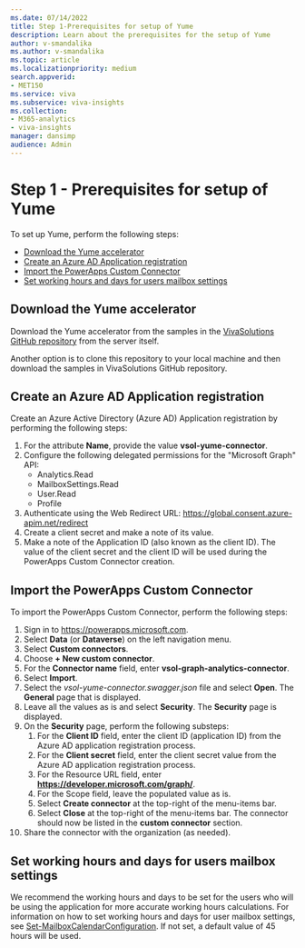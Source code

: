 ```yaml
---
ms.date: 07/14/2022
title: Step 1-Prerequisites for setup of Yume
description: Learn about the prerequisites for the setup of Yume
author: v-smandalika
ms.author: v-smandalika
ms.topic: article
ms.localizationpriority: medium 
search.appverid:
- MET150
ms.service: viva 
ms.subservice: viva-insights
ms.collection: 
- M365-analytics
- viva-insights
manager: dansimp
audience: Admin
---
```


# Step 1 - Prerequisites for setup of Yume

To set up Yume, perform the following steps:

- [Download the Yume accelerator](#download-the-yume-accelerator)
- [Create an Azure AD Application registration](#create-an-azure-ad-application-registration)
- [Import the PowerApps Custom Connector](#import-the-powerapps-custom-connector)
- [Set working hours and days for users mailbox settings](#set-working-hours-and-days-for-users-mailbox-settings)

## Download the Yume accelerator

Download the Yume accelerator from the samples in the [VivaSolutions GitHub repository](https://github.com/microsoft/VivaSolutions/tree/main/Sample%20Solutions) from the server itself.

Another option is to clone this repository to your local machine and then download the samples in VivaSolutions GitHub repository.

## Create an Azure AD Application registration

Create an Azure Active Directory (Azure AD) Application registration by performing the following steps:

1. For the attribute **Name**, provide the value **vsol-yume-connector**.
1. Configure the following delegated permissions for the "Microsoft Graph" API:
    - Analytics.Read
    - MailboxSettings.Read
    - User.Read
    - Profile
1. Authenticate using the Web Redirect URL: https://global.consent.azure-apim.net/redirect
1. Create a client secret and make a note of its value.
1. Make a note of the Application ID (also known as the client ID).
   The value of the client secret and the client ID will be used during the PowerApps Custom Connector creation.

## Import the PowerApps Custom Connector

To import the PowerApps Custom Connector, perform the following steps:
1. Sign in to https://powerapps.microsoft.com.
1. Select **Data** (or **Dataverse**) on the left navigation menu.
1. Select **Custom connectors**.
1. Choose **+ New custom connector**.
1. For the **Connector name** field, enter **vsol-graph-analytics-connector**.
1. Select **Import**.
1. Select the *vsol-yume-connector.swagger.json* file and select **Open**. The **General** page that is displayed.
1. Leave all the values as is and select **Security**. The **Security** page is displayed.
1. On the **Security** page, perform the following substeps:
    1. For the **Client ID** field, enter the client ID (application ID) from the Azure AD application registration process.
    1. For the **Client secret** field, enter the client secret value from the Azure AD application registration process.
    1. For the Resource URL field, enter **https://developer.microsoft.com/graph/**.
    1. For the Scope field, leave the populated value as is.
    1. Select **Create connector** at the top-right of the menu-items bar.
    1. Select **Close** at the top-right of the menu-items bar. The connector should now be listed in the **custom connector** section.
1. Share the connector with the organization (as needed).

## Set working hours and days for users mailbox settings

We recommend the working hours and days to be set for the users who will be using the application for more accurate working hours calculations. For information on how to set working hours and days for user mailbox settings, see [Set-MailboxCalendarConfiguration](/powershell/module/exchange/set-mailboxcalendarconfiguration). If not set, a default value of 45 hours will be used.
